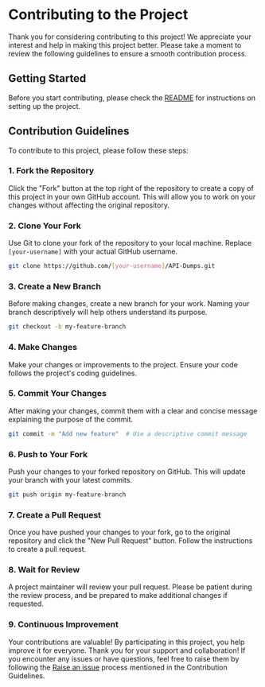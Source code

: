# Contributing to the Project
Thank you for considering contributing to this project! We appreciate your interest and help in making this project better. Please take a moment to review the following guidelines to ensure a smooth contribution process.

## Getting Started
Before you start contributing, please check the [README](https://github.com/M0rtale/API-Dumps/blob/main/README.md) for instructions on setting up the project.

## Contribution Guidelines
To contribute to this project, please follow these steps:

### 1. Fork the Repository
Click the "Fork" button at the top right of the repository to create a copy of this project in your own GitHub account. This will allow you to work on your changes without affecting the original repository.

### 2. Clone Your Fork
Use Git to clone your fork of the repository to your local machine. Replace `[your-username]` with your actual GitHub username.

```bash
git clone https://github.com/[your-username]/API-Dumps.git
```
### 3. Create a New Branch
Before making changes, create a new branch for your work. Naming your branch descriptively will help others understand its purpose.
```bash
git checkout -b my-feature-branch
```
### 4. Make Changes
Make your changes or improvements to the project. Ensure your code follows the project's coding guidelines.

### 5. Commit Your Changes
After making your changes, commit them with a clear and concise message explaining the purpose of the commit.
```bash
git commit -m "Add new feature"  # Use a descriptive commit message
```
### 6. Push to Your Fork
Push your changes to your forked repository on GitHub. This will update your branch with your latest commits.
```bash
git push origin my-feature-branch
```
### 7. Create a Pull Request
Once you have pushed your changes to your fork, go to the original repository and click the "New Pull Request" button. Follow the instructions to create a pull request.

### 8. Wait for Review
A project maintainer will review your pull request. Please be patient during the review process, and be prepared to make additional changes if requested.

### 9. Continuous Improvement
Your contributions are valuable! By participating in this project, you help improve it for everyone. Thank you for your support and collaboration!
If you encounter any issues or have questions, feel free to raise them by following the [Raise an issue](https://github.com/M0rtale/API-Dumps/issues) process mentioned in the Contribution Guidelines.
